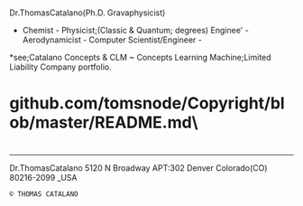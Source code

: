 #
Dr.ThomasCatalano(Ph.D.  Gravaphysicist)
- Chemist - Physicist;(Classic & Quantum; degrees) Enginee' - Aerodynamicist - Computer Scientist/Engineer -


*see;Catalano Concepts & CLM ~ Concepts Learning Machine;Limited Liability Company portfolio.



# github.com/tomsnode/Copyright/blob/master/README.md\

#

--------------
Dr.ThomasCatalano
5120 N Broadway APT:302
Denver Colorado(CO) 80216-2099 _USA

    © THOMAS CATALANO






